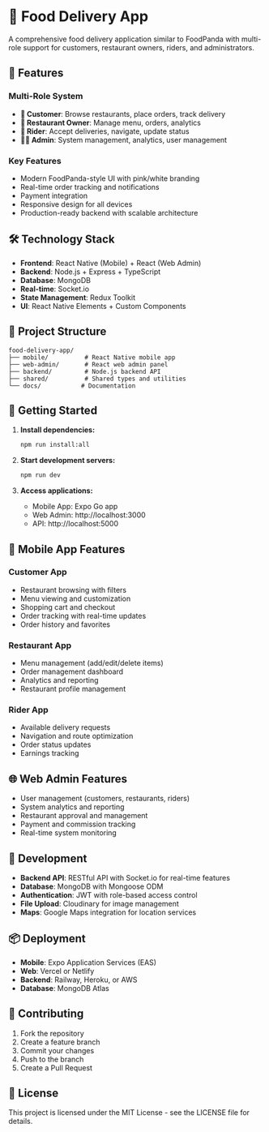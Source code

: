 # 🍕 Food Delivery App

A comprehensive food delivery application similar to FoodPanda with multi-role support for customers, restaurant owners, riders, and administrators.

## 🚀 Features

### Multi-Role System
- **👤 Customer**: Browse restaurants, place orders, track delivery
- **🏪 Restaurant Owner**: Manage menu, orders, analytics
- **🚚 Rider**: Accept deliveries, navigate, update status
- **👨‍💼 Admin**: System management, analytics, user management

### Key Features
- Modern FoodPanda-style UI with pink/white branding
- Real-time order tracking and notifications
- Payment integration
- Responsive design for all devices
- Production-ready backend with scalable architecture

## 🛠️ Technology Stack

- **Frontend**: React Native (Mobile) + React (Web Admin)
- **Backend**: Node.js + Express + TypeScript
- **Database**: MongoDB
- **Real-time**: Socket.io
- **State Management**: Redux Toolkit
- **UI**: React Native Elements + Custom Components

## 📁 Project Structure

```
food-delivery-app/
├── mobile/          # React Native mobile app
├── web-admin/       # React web admin panel
├── backend/         # Node.js backend API
├── shared/          # Shared types and utilities
└── docs/           # Documentation
```

## 🚀 Getting Started

1. **Install dependencies:**
   ```bash
   npm run install:all
   ```

2. **Start development servers:**
   ```bash
   npm run dev
   ```

3. **Access applications:**
   - Mobile App: Expo Go app
   - Web Admin: http://localhost:3000
   - API: http://localhost:5000

## 📱 Mobile App Features

### Customer App
- Restaurant browsing with filters
- Menu viewing and customization
- Shopping cart and checkout
- Order tracking with real-time updates
- Order history and favorites

### Restaurant App
- Menu management (add/edit/delete items)
- Order management dashboard
- Analytics and reporting
- Restaurant profile management

### Rider App
- Available delivery requests
- Navigation and route optimization
- Order status updates
- Earnings tracking

## 🌐 Web Admin Features

- User management (customers, restaurants, riders)
- System analytics and reporting
- Restaurant approval and management
- Payment and commission tracking
- Real-time system monitoring

## 🔧 Development

- **Backend API**: RESTful API with Socket.io for real-time features
- **Database**: MongoDB with Mongoose ODM
- **Authentication**: JWT with role-based access control
- **File Upload**: Cloudinary for image management
- **Maps**: Google Maps integration for location services

## 📦 Deployment

- **Mobile**: Expo Application Services (EAS)
- **Web**: Vercel or Netlify
- **Backend**: Railway, Heroku, or AWS
- **Database**: MongoDB Atlas

## 🤝 Contributing

1. Fork the repository
2. Create a feature branch
3. Commit your changes
4. Push to the branch
5. Create a Pull Request

## 📄 License

This project is licensed under the MIT License - see the LICENSE file for details.
